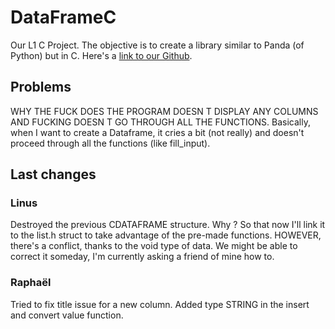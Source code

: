 # DataFrameC

Our L1 C Project. The objective is to create a library similar to Panda (of Python) but in C.
Here's a [link to our Github](https://github.com/Fullbust505/CDataFrame).

## Problems

WHY THE FUCK DOES THE PROGRAM DOESN T DISPLAY ANY COLUMNS AND FUCKING DOESN T GO THROUGH ALL THE FUNCTIONS.
Basically, when I want to create a Dataframe, it cries a bit (not really) and doesn't proceed through all the functions (like fill_input).

## Last changes

### Linus

Destroyed the previous CDATAFRAME structure. Why ? So that now I'll link it to the list.h struct to take advantage of the pre-made functions. HOWEVER, there's a conflict, thanks to the void type of data. We might be able to correct it someday, I'm currently asking a friend of mine how to.

### Raphaël

Tried to fix title issue for a new column.
Added type STRING in the insert and convert value function.
